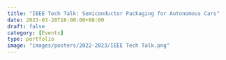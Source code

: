 ```yaml
---
title: "IEEE Tech Talk: Semiconductor Packaging for Autonomous Cars"
date: 2023-03-28T16:00:00+08:00
draft: false
category: [Events]
type: portfolio
image: "images/posters/2022-2023/IEEE Tech Talk.png"
---
```


